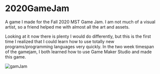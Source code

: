 # 2020GameJam
A game I made for the Fall 2020 MST Game Jam. I am not much of a visual artist, so a friend helped me with almost all the art and assets. 

Looking at it now there is plenty I would do differently, but this is the first time I realized that I could learn how to use totally new programs/programming languages very quickly. In the two week timespan of the gamejam, I both learned how to use Game Maker Studio and made this game. 

![gamJam](https://user-images.githubusercontent.com/82300753/173243855-844a517d-9d5a-4136-a7f4-f54f4190cd49.png)

